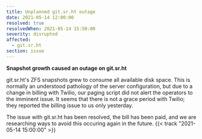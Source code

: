 ```yaml
---
title: Unplanned git.sr.ht outage
date: 2021-05-14 12:00:00
resolved: true
resolvedWhen: 2021-05-14 15:50:00
severity: disrupted
affected:
  - git.sr.ht
section: issue
---
```


**Snapshot growth caused an outage on git.sr.ht**

git.sr.ht's ZFS snapshots grew to consume all available disk space. This is
normally an understood pathology of the server configuration, but due to a
change in billing with Twilio, our paging script did not alert the operators to
the imminent issue. It seems that there is not a grace period with Twilio; they
reported the billing issue to us only yesterday.

The issue with git.sr.ht has been resolved, the bill has been paid, and we are
researching ways to avoid this occuring again in the future.
{{< track "2021-05-14 15:00:00" >}}
